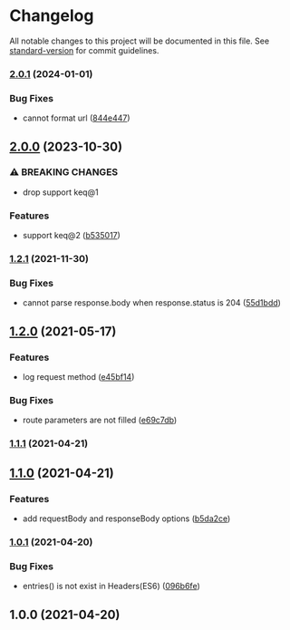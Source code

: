 # Changelog

All notable changes to this project will be documented in this file. See [standard-version](https://github.com/conventional-changelog/standard-version) for commit guidelines.

### [2.0.1](https://www.github.com/keq-request/keq-debug/compare/v2.0.0...v2.0.1) (2024-01-01)


### Bug Fixes

* cannot format url ([844e447](https://www.github.com/keq-request/keq-debug/commit/844e447613933d4b98c1e7516e9976a37deded02))

## [2.0.0](https://www.github.com/keq-request/keq-debug/compare/v1.2.1...v2.0.0) (2023-10-30)


### ⚠ BREAKING CHANGES

* drop support keq@1

### Features

* support keq@2 ([b535017](https://www.github.com/keq-request/keq-debug/commit/b535017365311e23156f88171c18af2e2d6399af))

### [1.2.1](https://www.github.com/keq-request/keq-debug/compare/v1.2.0...v1.2.1) (2021-11-30)


### Bug Fixes

* cannot parse response.body when response.status is 204 ([55d1bdd](https://www.github.com/keq-request/keq-debug/commit/55d1bddf8addbd42ac21d64a350a35b46d7525f7))

## [1.2.0](https://www.github.com/keq-request/keq-debug/compare/v1.1.1...v1.2.0) (2021-05-17)


### Features

* log request method ([e45bf14](https://www.github.com/keq-request/keq-debug/commit/e45bf1457b04ae6e5d2a52c5feab482a6e822c66))


### Bug Fixes

* route parameters are not filled ([e69c7db](https://www.github.com/keq-request/keq-debug/commit/e69c7db7c9d614d1374311b5ebfb7d9974a93a09))

### [1.1.1](https://github.com/Val-istar-Guo/keq-debug/compare/v1.1.0...v1.1.1) (2021-04-21)

## [1.1.0](https://github.com/Val-istar-Guo/keq-debug/compare/v1.0.1...v1.1.0) (2021-04-21)


### Features

* add requestBody and responseBody options ([b5da2ce](https://github.com/Val-istar-Guo/keq-debug/commit/b5da2ce113396c93eb8d578744a526a1318186f0))

### [1.0.1](https://github.com/Val-istar-Guo/keq-debug/compare/v1.0.0...v1.0.1) (2021-04-20)


### Bug Fixes

* entries() is not exist in Headers(ES6) ([096b6fe](https://github.com/Val-istar-Guo/keq-debug/commit/096b6fe97ef0c1d3d9c706ce8893f7d899370254))

## 1.0.0 (2021-04-20)
